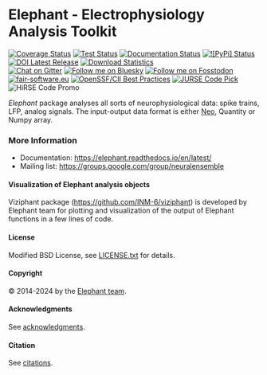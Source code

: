 # Elephant - Electrophysiology Analysis Toolkit

[![Coverage Status](https://coveralls.io/repos/github/NeuralEnsemble/elephant/badge.svg?branch=master)](https://coveralls.io/github/NeuralEnsemble/elephant?branch=master)
[![Test Status](https://github.com/NeuralEnsemble/elephant/actions/workflows/CI.yml/badge.svg)](https://github.com/NeuralEnsemble/elephant/actions/workflows/CI.yml)
[![Documentation Status](https://readthedocs.org/projects/elephant/badge/?version=latest)](https://elephant.readthedocs.io/en/latest/?badge=latest)
[![![PyPi] Status](https://img.shields.io/pypi/v/elephant)](https://pypi.org/project/elephant/)
[![DOI Latest Release](https://zenodo.org/badge/10311278.svg)](https://zenodo.org/badge/latestdoi/10311278)
[![Download Statistics](https://img.shields.io/pypi/dm/elephant)](https://seladb.github.io/StarTrack-js/#/preload?r=neuralensemble,elephant)<br>
[![Chat on Gitter](https://badges.gitter.im/python-elephant/community.svg)](https://gitter.im/python-elephant/community?utm_source=badge&utm_medium=badge&utm_campaign=pr-badge)
[![Follow me on Bluesky](https://img.shields.io/badge/Bluesky-0285FF?logo=bluesky&logoColor=fff&label=Follow%20me%20on&color=0285FF)](https://bsky.app/profile/pyelephant.bsky.social)
[![Follow me on Fosstodon](https://img.shields.io/badge/@elephant-6364FF?logo=mastodon&logoColor=fff&style=flat)](https://fosstodon.org/@elephant)<br>
[![fair-software.eu](https://img.shields.io/badge/fair--software.eu-%E2%97%8F%20%20%E2%97%8F%20%20%E2%97%8F%20%20%E2%97%8F%20%20%E2%97%8F-green)](https://fair-software.eu)
[![OpenSSF/CII Best Practices](https://bestpractices.coreinfrastructure.org/projects/6191/badge)](https://bestpractices.coreinfrastructure.org/projects/6191)
[![JURSE Code Pick](https://img.shields.io/badge/JuRSE_Code_Pick-Nov_2025-blue)](https://www.fz-juelich.de/en/rse/community-initiatives/jurse-code-of-the-month/november-2025)
![HiRSE Code Promo](https://img.shields.io/badge/Promo-8db427?label=HiRSE&labelColor=005aa0&link=https%3A%2F%2Fgo.fzj.de%2FCodePromo)


*Elephant* package analyses all sorts of neurophysiological data:
spike trains, LFP, analog signals. The input-output data format is either
[Neo](https://github.com/NeuralEnsemble/python-neo), Quantity or Numpy array.


### More Information

* Documentation: https://elephant.readthedocs.io/en/latest/
* Mailing list: https://groups.google.com/group/neuralensemble


#### Visualization of Elephant analysis objects

Viziphant package (https://github.com/INM-6/viziphant) is developed by Elephant
team for plotting and visualization of the output of Elephant functions in a
few lines of code.


#### License
 
Modified BSD License, see [LICENSE.txt](LICENSE.txt) for details.


#### Copyright

:copyright: 2014-2024 by the [Elephant team](doc/authors.rst).


#### Acknowledgments

See [acknowledgments](doc/acknowledgments.rst).


#### Citation

See [citations](doc/citation.rst).
